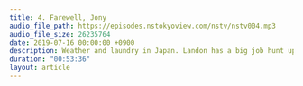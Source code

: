 ```yaml
---
title: 4. Farewell, Jony
audio_file_path: https://episodes.nstokyoview.com/nstv/nstv004.mp3
audio_file_size: 26235764
date: 2019-07-16 00:00:00 +0900
description: Weather and laundry in Japan. Landon has a big job hunt update. Jeff and Landon discuss Jony Ive's legacy and the future of Apple. Jeff talks about getting SwiftUI working with Core Data.
duration: "00:53:36"
layout: article
---
```

